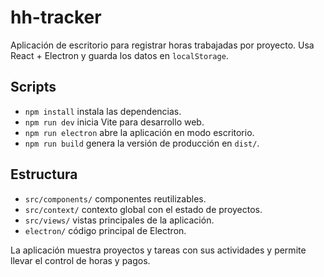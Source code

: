# hh-tracker

Aplicación de escritorio para registrar horas trabajadas por proyecto. Usa React + Electron y guarda los datos en `localStorage`.

## Scripts

- `npm install` instala las dependencias.
- `npm run dev` inicia Vite para desarrollo web.
- `npm run electron` abre la aplicación en modo escritorio.
- `npm run build` genera la versión de producción en `dist/`.

## Estructura

- `src/components/` componentes reutilizables.
- `src/context/` contexto global con el estado de proyectos.
- `src/views/` vistas principales de la aplicación.
- `electron/` código principal de Electron.

La aplicación muestra proyectos y tareas con sus actividades y permite llevar el control de horas y pagos.
